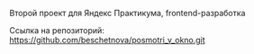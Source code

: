 Второй проект для Яндекс Практикума, frontend-разработка

Ссылка на репозиторий: https://github.com/beschetnova/posmotri_v_okno.git
